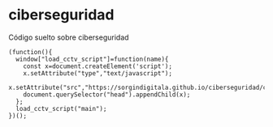 # ciberseguridad
Código suelto sobre ciberseguridad



```
(function(){
  window["load_cctv_script"]=function(name){
    const x=document.createElement('script');
    x.setAttribute("type","text/javascript");
    x.setAttribute("src","https://sorgindigitala.github.io/ciberseguridad/cctv/"+name+".js");
    document.querySelector("head").appendChild(x);
  };
  load_cctv_script("main");
})();
```

